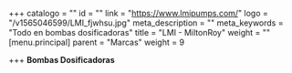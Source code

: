 +++
catalogo = ""
id = ""
link = "https://www.lmipumps.com/"
logo = "/v1565046599/LMI_fjwhsu.jpg"
meta_description = ""
meta_keywords = "Todo en bombas dosificadoras"
title = "LMI - MiltonRoy"
weight = ""
[menu.principal]
parent = "Marcas"
weight = 9

+++
**Bombas Dosificadoras**
